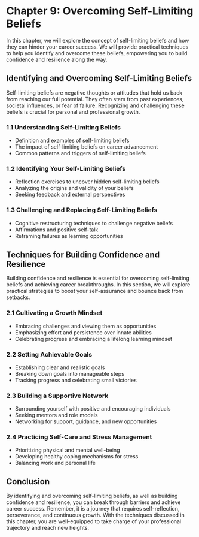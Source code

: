 Chapter 9: Overcoming Self-Limiting Beliefs
===========================================

In this chapter, we will explore the concept of self-limiting beliefs and how they can hinder your career success. We will provide practical techniques to help you identify and overcome these beliefs, empowering you to build confidence and resilience along the way.

Identifying and Overcoming Self-Limiting Beliefs
-----------------------------------------------------------

Self-limiting beliefs are negative thoughts or attitudes that hold us back from reaching our full potential. They often stem from past experiences, societal influences, or fear of failure. Recognizing and challenging these beliefs is crucial for personal and professional growth.

### 1.1 Understanding Self-Limiting Beliefs

* Definition and examples of self-limiting beliefs
* The impact of self-limiting beliefs on career advancement
* Common patterns and triggers of self-limiting beliefs

### 1.2 Identifying Your Self-Limiting Beliefs

* Reflection exercises to uncover hidden self-limiting beliefs
* Analyzing the origins and validity of your beliefs
* Seeking feedback and external perspectives

### 1.3 Challenging and Replacing Self-Limiting Beliefs

* Cognitive restructuring techniques to challenge negative beliefs
* Affirmations and positive self-talk
* Reframing failures as learning opportunities

Techniques for Building Confidence and Resilience
------------------------------------------------------------

Building confidence and resilience is essential for overcoming self-limiting beliefs and achieving career breakthroughs. In this section, we will explore practical strategies to boost your self-assurance and bounce back from setbacks.

### 2.1 Cultivating a Growth Mindset

* Embracing challenges and viewing them as opportunities
* Emphasizing effort and persistence over innate abilities
* Celebrating progress and embracing a lifelong learning mindset

### 2.2 Setting Achievable Goals

* Establishing clear and realistic goals
* Breaking down goals into manageable steps
* Tracking progress and celebrating small victories

### 2.3 Building a Supportive Network

* Surrounding yourself with positive and encouraging individuals
* Seeking mentors and role models
* Networking for support, guidance, and new opportunities

### 2.4 Practicing Self-Care and Stress Management

* Prioritizing physical and mental well-being
* Developing healthy coping mechanisms for stress
* Balancing work and personal life

Conclusion
----------

By identifying and overcoming self-limiting beliefs, as well as building confidence and resilience, you can break through barriers and achieve career success. Remember, it is a journey that requires self-reflection, perseverance, and continuous growth. With the techniques discussed in this chapter, you are well-equipped to take charge of your professional trajectory and reach new heights.
